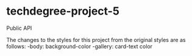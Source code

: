 # techdegree-project-5
 Public API
 
The changes to the styles for this project from the original styles are as follows:
-body: background-color
-gallery: card-text color

